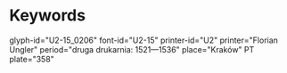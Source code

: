 # Keywords
glyph-id="U2-15_0206"
font-id="U2-15"
printer-id="U2"
printer="Florian Ungler"
period="druga drukarnia: 1521—1536"
place="Kraków"
PT plate="358"
